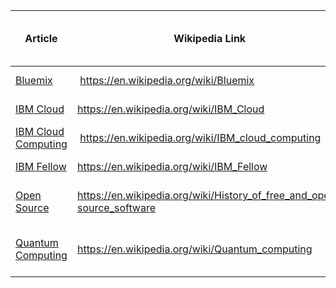 | Article | Wikipedia Link | Task / Ask | COI Edit Request Open? | Stakeholder(s) | Status
| --- | --- | --- | --- | --- | ---
| [Bluemix](bluemix.md) | https://en.wikipedia.org/wiki/Bluemix | Merge the Bluemix article with the IBM Cloud one | Y | @xsa | Accepted
| [IBM Cloud](ibm_cloud.md) | https://en.wikipedia.org/wiki/IBM_Cloud | Article needs a complete re-haul | Y | @stevemar @xsa | In Progress
| [IBM Cloud Computing](ibm_cloud_computing.md) | https://en.wikipedia.org/wiki/IBM_cloud_computing | Changes for the *History* section  | N | @stevemar | In Progress
| [IBM Fellow](ibm_fellow.md) | https://en.wikipedia.org/wiki/IBM_Fellow | Add Kyle Brown's link to own Wikipedia's page | Y | @xsa | In Progress
| [Open Source](open_source.md) | https://en.wikipedia.org/wiki/History_of_free_and_open-source_software | Changes for *The_launch_of_Open_Source* section | Y | @stevemar | Denied
| [Quantum Computing](quantum_computing.md) | https://en.wikipedia.org/wiki/Quantum_computing | Change paragraph where it talks about  *John Preskill has introduced the term quantum supremacy*| N | @flyingbarron | In Progress
